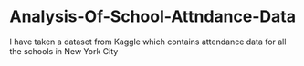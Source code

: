 # Analysis-Of-School-Attndance-Data
I have taken a dataset from Kaggle which contains attendance data for all the schools in New York City
